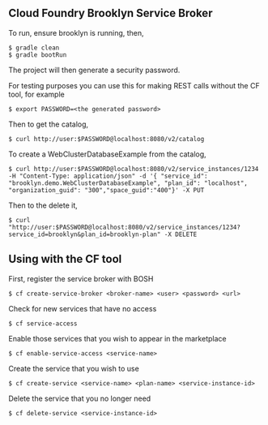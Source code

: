 Cloud Foundry Brooklyn Service Broker
-------------------------------------

To run, ensure brooklyn is running, then,


    $ gradle clean
    $ gradle bootRun

The project will then generate a security password.

For testing purposes you can use this for making REST calls without the CF tool, for example

    $ export PASSWORD=<the generated password>
    
Then to get the catalog,    
    
    $ curl http://user:$PASSWORD@localhost:8080/v2/catalog
    
To create a WebClusterDatabaseExample from the catalog,
    
    $ curl http://user:$PASSWORD@localhost:8080/v2/service_instances/1234 -H "Content-Type: application/json" -d '{ "service_id": "brooklyn.demo.WebClusterDatabaseExample", "plan_id": "localhost", "organization_guid": "300","space_guid":"400"}' -X PUT

Then to the delete it,

    $ curl "http://user:$PASSWORD@localhost:8080/v2/service_instances/1234?service_id=brooklyn&plan_id=brooklyn-plan" -X DELETE
    
Using with the CF tool
----------------------

First, register the service broker with BOSH

    $ cf create-service-broker <broker-name> <user> <password> <url>
    
Check for new services that have no access

    $ cf service-access 
    
Enable those services that you wish to appear in the marketplace

    $ cf enable-service-access <service-name>
    
Create the service that you wish to use

    $ cf create-service <service-name> <plan-name> <service-instance-id>
    
Delete the service that you no longer need    

    $ cf delete-service <service-instance-id>
